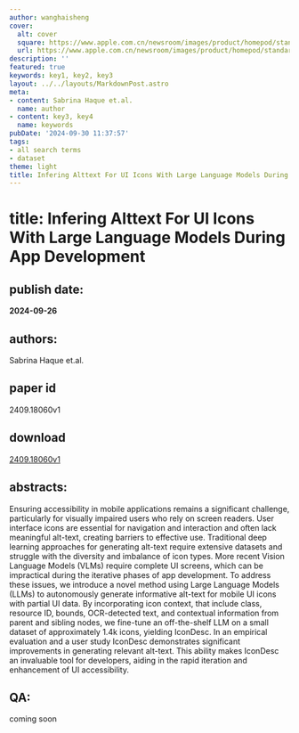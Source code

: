 ```yaml
---
author: wanghaisheng
cover:
  alt: cover
  square: https://www.apple.com.cn/newsroom/images/product/homepod/standard/Apple-HomePod-hero-230118_big.jpg.large_2x.jpg
  url: https://www.apple.com.cn/newsroom/images/product/homepod/standard/Apple-HomePod-hero-230118_big.jpg.large_2x.jpg
description: ''
featured: true
keywords: key1, key2, key3
layout: ../../layouts/MarkdownPost.astro
meta:
- content: Sabrina Haque et.al.
  name: author
- content: key3, key4
  name: keywords
pubDate: '2024-09-30 11:37:57'
tags:
- all search terms
- dataset
theme: light
title: Infering Alttext For UI Icons With Large Language Models During App Development
---
```


# title: Infering Alttext For UI Icons With Large Language Models During App Development 
## publish date: 
**2024-09-26** 
## authors: 
  Sabrina Haque et.al. 
## paper id
2409.18060v1
## download
[2409.18060v1](http://arxiv.org/abs/2409.18060v1)
## abstracts:
Ensuring accessibility in mobile applications remains a significant challenge, particularly for visually impaired users who rely on screen readers. User interface icons are essential for navigation and interaction and often lack meaningful alt-text, creating barriers to effective use. Traditional deep learning approaches for generating alt-text require extensive datasets and struggle with the diversity and imbalance of icon types. More recent Vision Language Models (VLMs) require complete UI screens, which can be impractical during the iterative phases of app development. To address these issues, we introduce a novel method using Large Language Models (LLMs) to autonomously generate informative alt-text for mobile UI icons with partial UI data. By incorporating icon context, that include class, resource ID, bounds, OCR-detected text, and contextual information from parent and sibling nodes, we fine-tune an off-the-shelf LLM on a small dataset of approximately 1.4k icons, yielding IconDesc. In an empirical evaluation and a user study IconDesc demonstrates significant improvements in generating relevant alt-text. This ability makes IconDesc an invaluable tool for developers, aiding in the rapid iteration and enhancement of UI accessibility.
## QA:
coming soon
